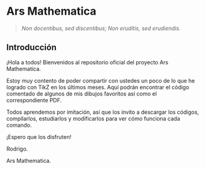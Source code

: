 # Ars Mathematica

> *Non docentibus, sed discentibus; Non eruditis, sed erudiendis.*
> 

## Introducción

¡Hola a todos! Bienvenidos al repositorio oficial del proyecto Ars Mathematica.

Estoy muy contento de poder compartir con ustedes un poco de lo que he logrado con TikZ en los últimos meses. Aquí podrán encontrar el código comentado de algunos de mis dibujos favoritos así como el correspondiente PDF. 

Todos aprendemos por imitación, así que los invito a descargar los códigos, compilarlos, estudiarlos y modificarlos para ver cómo funciona cada comando. 

¡Espero que los disfruten! 

Rodrigo.


Ars Mathematica.

